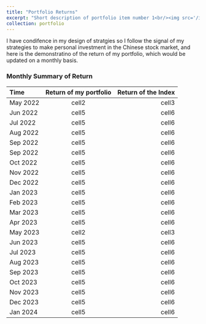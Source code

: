 ```yaml
---
title: "Portfolio Returns"
excerpt: "Short description of portfolio item number 1<br/><img src='/images/500x300.png'>"
collection: portfolio
---
```


I have condifence in my design of stratgies so I follow the signal of my strategies to make personal investment in the Chinese stock market, and here is the demonstratino of the return of my portfolio, which would be updated on a monthly basis.


### Monthly Summary of Return

| Time | Return of my portfolio | Return of the Index |
|:--------|:-------:|--------:|
| May 2022   | cell2   | cell3   |
| Jun 2022   | cell5   | cell6   |
| Jul 2022   | cell5   | cell6   |
| Aug 2022   | cell5   | cell6   |
| Sep 2022   | cell5   | cell6   |
| Sep 2022   | cell5   | cell6   |
| Oct 2022   | cell5   | cell6   |
| Nov 2022   | cell5   | cell6   |
| Dec 2022   | cell5   | cell6   |
| Jan 2023   | cell5   | cell6   |
| Feb 2023   | cell5   | cell6   |
| Mar 2023   | cell5   | cell6   |
| Apr 2023   | cell5   | cell6   |
| May 2023   | cell2   | cell3   |
| Jun 2023   | cell5   | cell6   |
| Jul 2023   | cell5   | cell6   |
| Aug 2023   | cell5   | cell6   |
| Sep 2023   | cell5   | cell6   |
| Oct 2023   | cell5   | cell6   |
| Nov 2023   | cell5   | cell6   |
| Dec 2023   | cell5   | cell6   |
| Jan 2024   | cell5   | cell6   |


